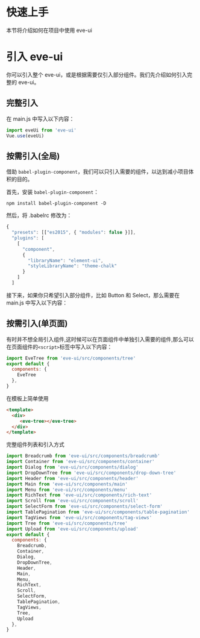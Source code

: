 #  快速上手
本节将介绍如何在项目中使用 eve-ui

# 引入 eve-ui
你可以引入整个 eve-ui，或是根据需要仅引入部分组件。我们先介绍如何引入完整的 eve-ui。

## 完整引入

在 main.js 中写入以下内容：

```js
import eveUi from 'eve-ui'
Vue.use(eveUi)
```

## 按需引入(全局)

借助 `babel-plugin-component`，我们可以只引入需要的组件，以达到减小项目体积的目的。

首先，安装 `babel-plugin-component`：

```
npm install babel-plugin-component -D
```

然后，将 .babelrc 修改为：

```js
{
  "presets": [["es2015", { "modules": false }]],
  "plugins": [
    [
      "component",
      {
        "libraryName": "element-ui",
        "styleLibraryName": "theme-chalk"
      }
    ]
  ]
```
接下来，如果你只希望引入部分组件，比如 Button 和 Select，那么需要在 main.js 中写入以下内容：

## 按需引入(单页面)
有时并不想全局引入组件,这时候可以在页面组件中单独引入需要的组件,那么可以在页面组件的`<script>`标签中写入以下内容：
```js
import EveTree from 'eve-ui/src/components/tree'
export default {
  components: {
    EveTree
  },
}
```

在模板上简单使用
```html
<template>
  <div>
     <eve-tree></eve-tree>
  </div>
</template>
```

完整组件列表和引入方式

```js
import Breadcrumb from 'eve-ui/src/components/breadcrumb'
import Container from 'eve-ui/src/components/container'
import Dialog from 'eve-ui/src/components/dialog'
import DropDownTree from 'eve-ui/src/components/drop-down-tree'
import Header from 'eve-ui/src/components/header'
import Main from 'eve-ui/src/components/main'
import Menu from 'eve-ui/src/components/menu'
import RichText from 'eve-ui/src/components/rich-text'
import Scroll from 'eve-ui/src/components/scroll'
import SelectForm from 'eve-ui/src/components/select-form'
import TablePagination from 'eve-ui/src/components/table-pagination'
import TagViews from 'eve-ui/src/components/tag-views'
import Tree from 'eve-ui/src/components/tree'
import Upload from 'eve-ui/src/components/upload'
export default {
  components: {
    Breadcrumb,
    Container,
    Dialog,
    DropDownTree,
    Header,
    Main,
    Menu,
    RichText,
    Scroll,
    SelectForm,
    TablePagination,
    TagViews,
    Tree,
    Upload
  },
}
```